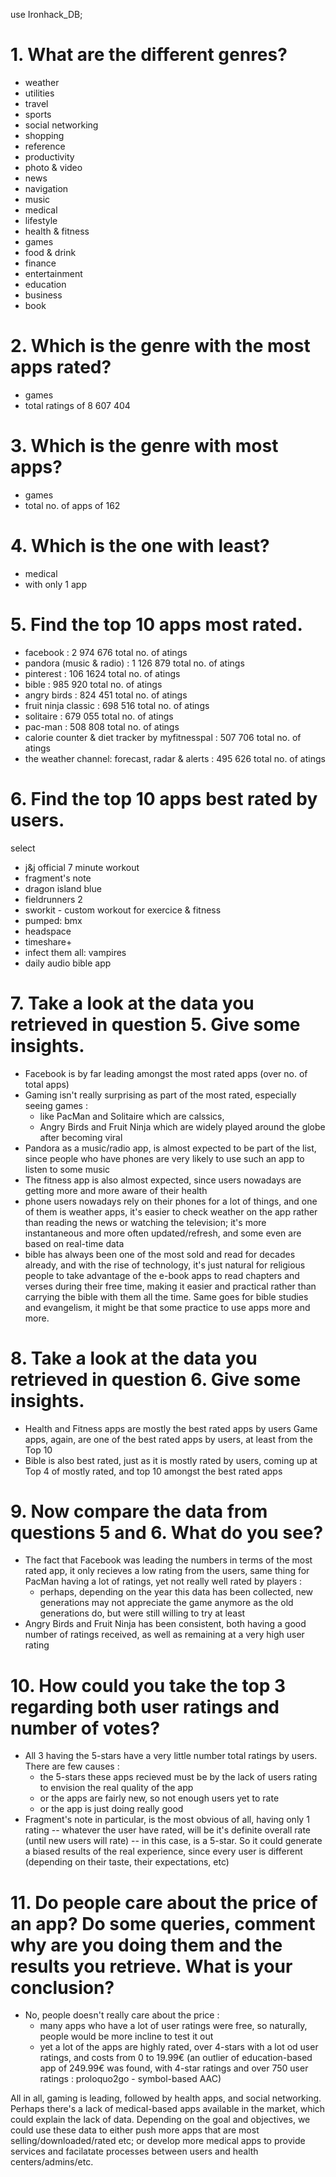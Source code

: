 use Ironhack_DB;

# 1. What are the different genres?
- weather
- utilities
- travel
- sports
- social networking
- shopping
- reference
- productivity
- photo & video
- news
- navigation
- music
- medical
- lifestyle
- health & fitness
- games
- food & drink
- finance
- entertainment
- education
- business
- book

# 2. Which is the genre with the most apps rated?
- games
- total ratings of 8 607 404

# 3. Which is the genre with most apps?
- games
- total no. of apps of 162

# 4. Which is the one with least?
- medical
- with only 1 app

# 5. Find the top 10 apps most rated.
- facebook : 2 974 676 total no. of atings
- pandora (music & radio) : 1 126 879 total no. of atings
- pinterest : 106 1624 total no. of atings
- bible : 985 920 total no. of atings
- angry birds : 824 451 total no. of atings
- fruit ninja classic : 698 516 total no. of atings
- solitaire : 679 055 total no. of atings
- pac-man : 508 808 total no. of atings
- calorie counter & diet tracker by myfitnesspal : 507 706 total no. of atings
- the weather channel: forecast, radar & alerts : 495 626 total no. of atings

# 6. Find the top 10 apps best rated by users.
select
- j&j official 7 minute workout
- fragment's note
- dragon island blue
- fieldrunners 2
- sworkit - custom workout for exercice & fitness
- pumped: bmx
- headspace
- timeshare+
- infect them all: vampires
- daily audio bible app

# 7. Take a look at the data you retrieved in question 5. Give some insights.
- Facebook is by far leading amongst the most rated apps (over no. of total apps)
- Gaming isn't really surprising as part of the most rated, especially seeing games :
    - like PacMan and Solitaire which are calssics,
    - Angry Birds and Fruit Ninja which are widely played around the globe after becoming viral
- Pandora as a music/radio app, is almost expected to be part of the list, since people who have phones are very likely to use such an app to listen to some music
- The fitness app is also almost expected, since users nowadays are getting more and more aware of their health
- phone users nowadays rely on their phones for a lot of things, and one of them is weather apps, it's easier to check weather on the app rather than reading the news or watching the television; it's more instantaneous and more often updated/refresh, and some even are based on real-time data
- bible has always been one of the most sold and read for decades already, and with the rise of technology, it's just natural for religious people to take advantage of the e-book apps to read chapters and verses during their free time, making it easier and practical rather than carrying the bible with them all the time. Same goes for bible studies and evangelism, it might be that some practice to use apps more and more.


# 8. Take a look at the data you retrieved in question 6. Give some insights.
- Health and Fitness apps are mostly the best rated apps by users
Game apps, again, are one of the best rated apps by users, at least from the Top 10
- Bible is also best rated, just as it is mostly rated by users, coming up at Top 4 of mostly rated, and top 10 amongst the best rated apps


# 9. Now compare the data from questions 5 and 6. What do you see?
- The fact that Facebook was leading the numbers in terms of the most rated app, it only recieves a low rating from the users, same thing for PacMan having a lot of ratings, yet not really well rated by players :
    - perhaps, depending on the year this data has been collected, new generations may not appreciate the game anymore as the old generations do, but were still willing to try at least
- Angry Birds and Fruit Ninja has been consistent, both having a good number of ratings received, as well as remaining at a very high user rating

# 10. How could you take the top 3 regarding both user ratings and number of votes?
- All 3 having the 5-stars have a very little number total ratings by users. There are few causes :
    - the 5-stars these apps recieved must be by the lack of users rating to envision the real quality of the app
    - or the apps are fairly new, so not enough users yet to rate
    - or the app is just doing really good
- Fragment's note in particular, is the most obvious of all, having only 1 rating -- whatever the user have rated, will be it's definite overall rate (until new users will rate) -- in this case, is a 5-star. So it could generate a biased results of the real experience, since every user is different (depending on their taste, their expectations, etc)

# 11. Do people care about the price of an app? Do some queries, comment why are you doing them and the results you retrieve. What is your conclusion?
- No, people doesn't really care about the price :
    - many apps who have a lot of user ratings were free, so naturally, people would be more incline to test it out
    - yet a lot of the apps are highly rated, over 4-stars with a lot od user ratings, and costs from 0 to 19.99€ (an outlier of education-based app of 249.99€ was found, with 4-star ratings and over 750 user ratings : proloquo2go - symbol-based AAC)


All in all, gaming is leading, followed by health apps, and social networking. Perhaps there's a lack of medical-based apps available in the market, which could explain the lack of data. Depending on the goal and objectives, we could use these data to either push more apps that are most selling/downloaded/rated etc; or develop more medical apps to provide services and facilatate processes between users and health centers/admins/etc.